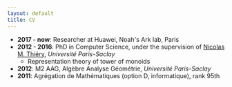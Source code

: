 ```yaml
---
layout: default
title: CV
---
```


- **2017 - now**: Researcher at Huawei, Noah's Ark lab, Paris
- **2012 - 2016**: PhD in Computer Science, under the
  supervision of [Nicolas M. Thiéry](https://nicolas.thiery.name/), *Université Paris-Saclay*
    - Representation theory of tower of monoids
- **2012**: M2 AAG,  Algèbre Analyse Géométrie, *Université Paris-Saclay*
- **2011**: Agrégation de Mathématiques (option D, informatique), rank 95th

